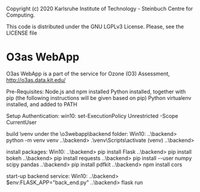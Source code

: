 Copyright (c) 2020 Karlsruhe Institute of Technology - Steinbuch Centre for Computing.

This code is distributed under the GNU LGPLv3 License. Please, see the LICENSE file

# O3as WebApp

O3as WebApp is a part of the service for Ozone (O3) Assessment, http://o3as.data.kit.edu/

Pre-Requisites:
Node.js and npm installed
Python installed, together with pip (the following instructions will be given based on pip)
Python virtualenv installed, and added to PATH

Setup Authentication:
win10: 
set-ExecutionPolicy Unrestricted -Scope CurrentUser

build \venv under the \o3webapp\backend folder:
Win10: 
..\backend> python -m venv venv
..\backend> .\venv\Scripts\activate
(venv) ..\backend>

install packages:
Win10:
..\backend> pip install Flask
..\backend> pip install bokeh
..\backend> pip install requests
..\backend> pip install --user numpy scipy pandas
..\backend> pip install pdfkit
..\backend> npm install cors

start-up backend service:
Win10:
..\backend> $env:FLASK_APP="back_end.py"
..\backend> flask run


